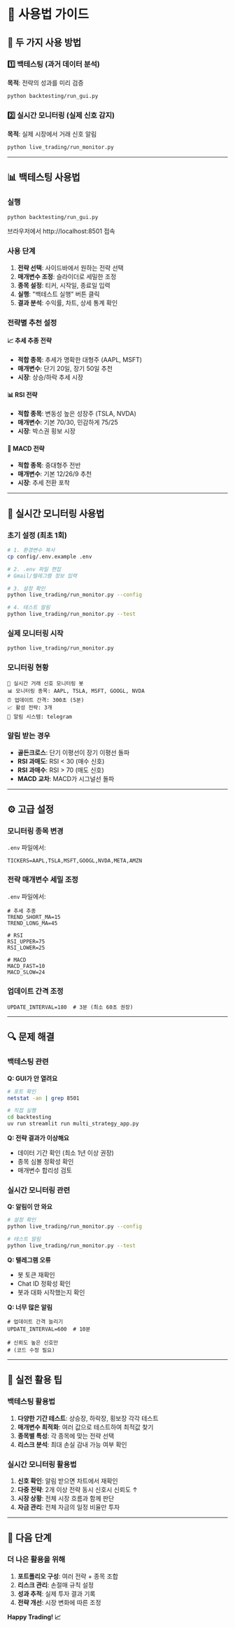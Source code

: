 # 📖 사용법 가이드

## 🎯 두 가지 사용 방법

### 1️⃣ 백테스팅 (과거 데이터 분석)
**목적**: 전략의 성과를 미리 검증
```bash
python backtesting/run_gui.py
```

### 2️⃣ 실시간 모니터링 (실제 신호 감지)
**목적**: 실제 시장에서 거래 신호 알림
```bash
python live_trading/run_monitor.py
```

---

## 📊 백테스팅 사용법

### 실행
```bash
python backtesting/run_gui.py
```
브라우저에서 http://localhost:8501 접속

### 사용 단계
1. **전략 선택**: 사이드바에서 원하는 전략 선택
2. **매개변수 조정**: 슬라이더로 세밀한 조정
3. **종목 설정**: 티커, 시작일, 종료일 입력
4. **실행**: "백테스트 실행" 버튼 클릭
5. **결과 분석**: 수익률, 차트, 상세 통계 확인

### 전략별 추천 설정

#### 📈 추세 추종 전략
- **적합 종목**: 추세가 명확한 대형주 (AAPL, MSFT)
- **매개변수**: 단기 20일, 장기 50일 추천
- **시장**: 상승/하락 추세 시장

#### 📊 RSI 전략  
- **적합 종목**: 변동성 높은 성장주 (TSLA, NVDA)
- **매개변수**: 기본 70/30, 민감하게 75/25
- **시장**: 박스권 횡보 시장

#### 🔄 MACD 전략
- **적합 종목**: 중대형주 전반
- **매개변수**: 기본 12/26/9 추천
- **시장**: 추세 전환 포착

---

## 🚨 실시간 모니터링 사용법

### 초기 설정 (최초 1회)
```bash
# 1. 환경변수 복사
cp config/.env.example .env

# 2. .env 파일 편집
# Gmail/텔레그램 정보 입력

# 3. 설정 확인
python live_trading/run_monitor.py --config

# 4. 테스트 알림
python live_trading/run_monitor.py --test
```

### 실제 모니터링 시작
```bash
python live_trading/run_monitor.py
```

### 모니터링 현황
```
🎯 실시간 거래 신호 모니터링 봇
📊 모니터링 종목: AAPL, TSLA, MSFT, GOOGL, NVDA
⏰ 업데이트 간격: 300초 (5분)
📈 활성 전략: 3개
🔔 알림 시스템: telegram
```

### 알림 받는 경우
- **골든크로스**: 단기 이평선이 장기 이평선 돌파
- **RSI 과매도**: RSI < 30 (매수 신호)
- **RSI 과매수**: RSI > 70 (매도 신호)
- **MACD 교차**: MACD가 시그널선 돌파

---

## ⚙️ 고급 설정

### 모니터링 종목 변경
`.env` 파일에서:
```env
TICKERS=AAPL,TSLA,MSFT,GOOGL,NVDA,META,AMZN
```

### 전략 매개변수 세밀 조정
`.env` 파일에서:
```env
# 추세 추종
TREND_SHORT_MA=15
TREND_LONG_MA=45

# RSI
RSI_UPPER=75
RSI_LOWER=25

# MACD  
MACD_FAST=10
MACD_SLOW=24
```

### 업데이트 간격 조정
```env
UPDATE_INTERVAL=180  # 3분 (최소 60초 권장)
```

---

## 🔍 문제 해결

### 백테스팅 관련

**Q: GUI가 안 열려요**
```bash
# 포트 확인
netstat -an | grep 8501

# 직접 실행
cd backtesting
uv run streamlit run multi_strategy_app.py
```

**Q: 전략 결과가 이상해요**
- 데이터 기간 확인 (최소 1년 이상 권장)
- 종목 심볼 정확성 확인
- 매개변수 합리성 검토

### 실시간 모니터링 관련

**Q: 알림이 안 와요**
```bash
# 설정 확인
python live_trading/run_monitor.py --config

# 테스트 알림
python live_trading/run_monitor.py --test
```

**Q: 텔레그램 오류**
- 봇 토큰 재확인
- Chat ID 정확성 확인  
- 봇과 대화 시작했는지 확인

**Q: 너무 많은 알림**
```env
# 업데이트 간격 늘리기
UPDATE_INTERVAL=600  # 10분

# 신뢰도 높은 신호만
# (코드 수정 필요)
```

---

## 📱 실전 활용 팁

### 백테스팅 활용법
1. **다양한 기간 테스트**: 상승장, 하락장, 횡보장 각각 테스트
2. **매개변수 최적화**: 여러 값으로 테스트하여 최적값 찾기  
3. **종목별 특성**: 각 종목에 맞는 전략 선택
4. **리스크 분석**: 최대 손실 감내 가능 여부 확인

### 실시간 모니터링 활용법
1. **신호 확인**: 알림 받으면 차트에서 재확인
2. **다중 전략**: 2개 이상 전략 동시 신호시 신뢰도 ↑
3. **시장 상황**: 전체 시장 흐름과 함께 판단
4. **자금 관리**: 전체 자금의 일정 비율만 투자

---

## 🎯 다음 단계

### 더 나은 활용을 위해
1. **포트폴리오 구성**: 여러 전략 + 종목 조합
2. **리스크 관리**: 손절매 규칙 설정  
3. **성과 추적**: 실제 투자 결과 기록
4. **전략 개선**: 시장 변화에 따른 조정

**Happy Trading! 📈**